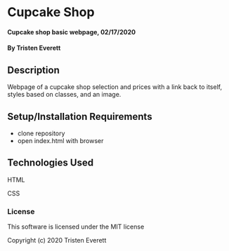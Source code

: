 # Cupcake Shop

#### Cupcake shop basic webpage, 02/17/2020

#### By Tristen Everett

## Description

Webpage of a cupcake shop selection and prices with a link back to itself, styles based on classes, and an image.

## Setup/Installation Requirements

* clone repository
* open index.html with browser

## Technologies Used

HTML

CSS

### License

This software is licensed under the MIT license

Copyright (c) 2020 Tristen Everett